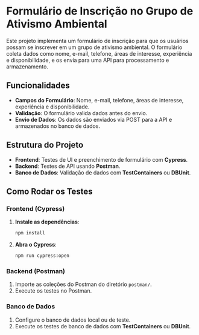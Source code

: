 # **Formulário de Inscrição no Grupo de Ativismo Ambiental**

Este projeto implementa um formulário de inscrição para que os usuários possam se inscrever em um grupo de ativismo ambiental. O formulário coleta dados como nome, e-mail, telefone, áreas de interesse, experiência e disponibilidade, e os envia para uma API para processamento e armazenamento.

## **Funcionalidades**
- **Campos do Formulário**: Nome, e-mail, telefone, áreas de interesse, experiência e disponibilidade.
- **Validação**: O formulário valida dados antes do envio.
- **Envio de Dados**: Os dados são enviados via POST para a API e armazenados no banco de dados.

## **Estrutura do Projeto**
- **Frontend**: Testes de UI e preenchimento de formulário com **Cypress**.
- **Backend**: Testes de API usando **Postman**.
- **Banco de Dados**: Validação de dados com **TestContainers** ou **DBUnit**.

## **Como Rodar os Testes**

### **Frontend (Cypress)**

1. **Instale as dependências**:
    ```bash
    npm install
    ```

2. **Abra o Cypress**:
    ```bash
    npm run cypress:open
    ```

### **Backend (Postman)**

1. Importe as coleções do Postman do diretório `postman/`.
2. Execute os testes no Postman.

### **Banco de Dados**

1. Configure o banco de dados local ou de teste.
2. Execute os testes de banco de dados com **TestContainers** ou **DBUnit**.

